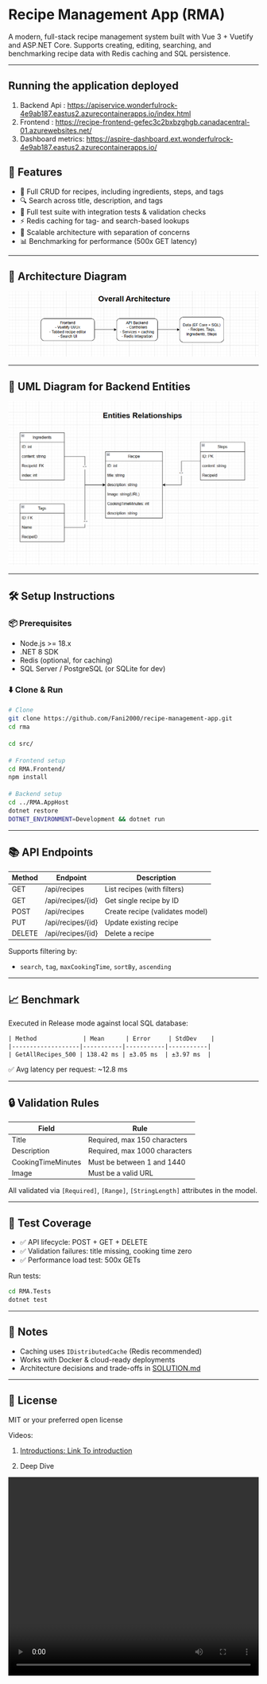 
# Recipe Management App (RMA)

A modern, full-stack recipe management system built with Vue 3 + Vuetify and ASP.NET Core. Supports creating, editing, searching, and benchmarking recipe data with Redis caching and SQL persistence.

---

## Running the application deployed

1. Backend Api : https://apiservice.wonderfulrock-4e9ab187.eastus2.azurecontainerapps.io/index.html
2. Frontend : https://recipe-frontend-gefec3c2bxbzghgb.canadacentral-01.azurewebsites.net/
3. Dashboard metrics: https://aspire-dashboard.ext.wonderfulrock-4e9ab187.eastus2.azurecontainerapps.io/

## 🚀 Features

* 🧾 Full CRUD for recipes, including ingredients, steps, and tags
* 🔍 Search across title, description, and tags
* 🧪 Full test suite with integration tests & validation checks
* ⚡ Redis caching for tag- and search-based lookups
* 🧱 Scalable architecture with separation of concerns
* 📊 Benchmarking for performance (500x GET latency)

---

## 📐 Architecture Diagram

![Overview architecture](overview.png)

---

## 📐 UML Diagram for Backend Entities

![UML Diagram](uml.png)

---
## 🛠 Setup Instructions

### 📦 Prerequisites

* Node.js >= 18.x
* .NET 8 SDK
* Redis (optional, for caching)
* SQL Server / PostgreSQL (or SQLite for dev)

### ⬇️ Clone & Run

```bash
# Clone
git clone https://github.com/Fani2000/recipe-management-app.git
cd rma

cd src/

# Frontend setup
cd RMA.Frontend/
npm install

# Backend setup
cd ../RMA.AppHost
dotnet restore
DOTNET_ENVIRONMENT=Development && dotnet run
```

---

## 📚 API Endpoints

| Method | Endpoint          | Description                     |
| ------ | ----------------- | ------------------------------- |
| GET    | /api/recipes      | List recipes (with filters)     |
| GET    | /api/recipes/{id} | Get single recipe by ID         |
| POST   | /api/recipes      | Create recipe (validates model) |
| PUT    | /api/recipes/{id} | Update existing recipe          |
| DELETE | /api/recipes/{id} | Delete a recipe                 |

Supports filtering by:

* `search`, `tag`, `maxCookingTime`, `sortBy`, `ascending`

---

## 📈 Benchmark

Executed in Release mode against local SQL database:

```
| Method             | Mean      | Error     | StdDev    |
|-------------------|-----------|-----------|-----------|
| GetAllRecipes_500 | 138.42 ms | ±3.05 ms  | ±3.97 ms  |
```

✅ Avg latency per request: \~12.8 ms

---

## 🔒 Validation Rules

| Field              | Rule                          |
| ------------------ | ----------------------------- |
| Title              | Required, max 150 characters  |
| Description        | Required, max 1000 characters |
| CookingTimeMinutes | Must be between 1 and 1440    |
| Image              | Must be a valid URL           |

All validated via `[Required]`, `[Range]`, `[StringLength]` attributes in the model.

---

## 🧪 Test Coverage

* ✅ API lifecycle: POST + GET + DELETE
* ✅ Validation failures: title missing, cooking time zero
* ✅ Performance load test: 500x GETs

Run tests:

```bash
cd RMA.Tests
dotnet test
```

---

## 📌 Notes

* Caching uses `IDistributedCache` (Redis recommended)
* Works with Docker & cloud-ready deployments
* Architecture decisions and trade-offs in [SOLUTION.md](./SOLUTION.md)

---

## 📄 License

MIT or your preferred open license

Videos: 

1. [Introductions: Link To introduction](https://www.loom.com/share/6813359e6b4e4019941ef2fd5c504ba1?sid=454615d9-af50-4f2f-91ad-7e8146f6434)

2. Deep Dive
<div style="height: 400px;500px;">
  <video src="./second.mp4" style="height: 100%;width:100%;" controls />
</div>
